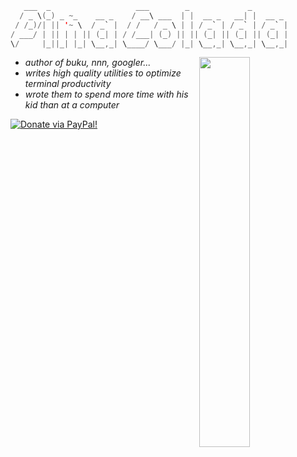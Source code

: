 ```scala
   ___  _                   ___        _             _        
  / _ \(_) _ ~_    __ _    / __\ ___  | |  __ _   __| |  __ _ 
 / /_)/| || '~ \  / _` |  / /   / _ \ | | / _` | / _` | / _` |
/ ___/ | || | | || (_| | / /___| (_) || || (_| || (_| || (_| |
\/     |_||_| |_| \__,_| \____/ \___/ |_| \__,_| \__,_| \__,_|
```

[<img align="right" width="40%" src="https://github-readme-stats.vercel.app/api?username=jarun&theme=dark&show_icons=true">](https://metrics.lecoq.io/jarun?template=classic)

- _author of buku, nnn, googler..._
- _writes high quality utilities to optimize terminal productivity_
- _wrote them to spend more time with his kid than at a computer_

<a href="https://www.paypal.com/cgi-bin/webscr?cmd=_s-xclick&hosted_button_id=RMLTQ76JSXJ4Q"><img src="https://img.shields.io/badge/sponsor-jarun-1eb0fc.svg" alt="Donate via PayPal!" /></a>

<!--
### Hi there 👋

**jarun/jarun** is a ✨ _special_ ✨ repository because its `README.md` (this file) appears on your GitHub profile.

Here are some ideas to get you started:

- 🔭 I’m currently working on ...
- 🌱 I’m currently learning ...
- 👯 I’m looking to collaborate on ...
- 🤔 I’m looking for help with ...
- 💬 Ask me about ...
- 📫 How to reach me: ...
- 😄 Pronouns: ...
- ⚡ Fun fact: ...
-->
